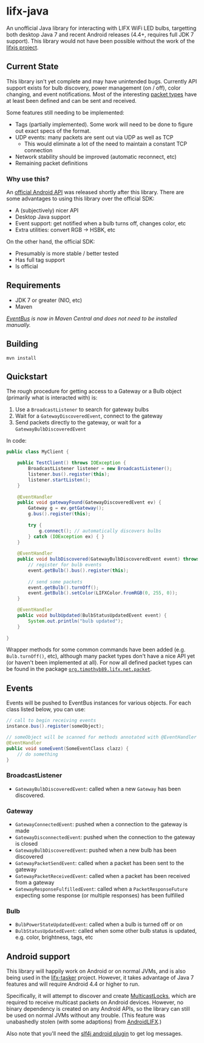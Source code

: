 lifx-java
=========

An unofficial Java library for interacting with LIFX WiFi LED bulbs, targetting both desktop
Java 7 and recent Android releases (4.4+, requires full JDK 7 support). This library would not have been possible without the work of the
[lifxjs project](https://github.com/magicmonkey/lifxjs).

Current State
-------------

This library isn't yet complete and may have unintended bugs. Currently API support exists for bulb discovery, power management (on / off), color changing, and event notifications. Most of the interesting [packet types](https://github.com/magicmonkey/lifxjs/blob/master/Protocol.md) have at least been defined and can be sent and received.

Some features still needing to be implemented:
 * Tags (partially implemented). Some work will need to be done to figure out exact specs of the format.
 * UDP events: many packets are sent out via UDP as well as TCP
   * This would eliminate a lot of the need to maintain a constant TCP connection
 * Network stability should be improved (automatic reconnect, etc)
 * Remaining packet definitions

### Why use this?

An [official Android API](https://github.com/LIFX/lifx-sdk-android) was released shortly after this library. There are some advantages to using this library over the official SDK:
 * A (subjectively) nicer API
 * Desktop Java support
 * Event support: get notified when a bulb turns off, changes color, etc
 * Extra utilities: convert RGB -> HSBK, etc

On the other hand, the official SDK:
 * Presumably is more stable / better tested
 * Has full tag support
 * Is official

Requirements
------------

* JDK 7 or greater (NIO, etc)
* Maven

_[EventBus](https://github.com/timothyb89/EventBus) is now in Maven Central and does not need to be installed manually._

Building
--------
```
mvn install
```


Quickstart
----------
The rough procedure for getting access to a Gateway or a Bulb object (primarily
what is interacted with) is:

1. Use a `BroadcastListener` to search for gateway bulbs
2. Wait for a `GatewayDiscoveredEvent`, connect to the gateway
3. Send packets directly to the gateway, or wait for a `GatewayBulbDiscoveredEvent`

In code:

```java
public class MyClient {

	public TestClient() throws IOException {
		BroadcastListener listener = new BroadcastListener();
		listener.bus().register(this);
		listener.startListen();
	}
	
	@EventHandler
	public void gatewayFound(GatewayDiscoveredEvent ev) {
		Gateway g = ev.getGateway();
		g.bus().register(this);
		
		try {
			g.connect(); // automatically discovers bulbs
		} catch (IOException ex) { }
	}
	
	@EventHandler
	public void bulbDiscovered(GatewayBulbDiscoveredEvent event) throws IOException {
		// register for bulb events
		event.getBulb().bus().register(this);
		
		// send some packets
		event.getBulb().turnOff();
		event.getBulb().setColor(LIFXColor.fromRGB(0, 255, 0));
	}

	@EventHandler
	public void bulbUpdated(BulbStatusUpdatedEvent event) {
		System.out.println("bulb updated");
	}
	
}
```

Wrapper methods for some common commands have been added (e.g. `Bulb.turnOff()`,
etc), although many packet types don't have a nice API yet (or haven't been
implemented at all). For now all defined packet types can be found in the
package
[`org.timothyb89.lifx.net.packet`](https://github.com/timothyb89/lifx-java/tree/master/src/main/java/org/timothyb89/lifx/net/packet).

Events
------

Events will be pushed to EventBus instances for various objects. For each class
listed below, you can use:

```java
// call to begin receiving events
instance.bus().register(someObject);

// someObject will be scanned for methods annotated with @EventHandler
@EventHandler
public void someEvent(SomeEventClass clazz) {
	// do something
}
```

### BroadcastListener

* `GatewayBulbDiscoveredEvent`: called when a new `Gateway` has been discovered.

### Gateway

* `GatewayConnectedEvent`: pushed when a connection to the gateway is made
* `GatewayDisconnectedEvent`: pushed when the connection to the gateway is
   closed
* `GatewayBulbDiscoveredEvent`: pushed when a new bulb has been discovered
* `GatewayPacketSendEvent`: called when a packet has been sent to the gateway
* `GatewayPacketReceivedEvent`: called when a packet has been received from a
  gateway
* `GatewayResponseFulfilledEvent`: called when a `PacketResponseFuture`
  expecting some response (or multiple responses) has been fulfilled

### Bulb

* `BulbPowerStateUpdatedEvent`: called when a bulb is turned off or on
* `BulbStatusUpdatedEvent`: called when some other bulb status is updated, e.g.
  color, brightness, tags, etc

Android support
---------------

This library will happily work on Android or on normal JVMs, and is also being
used in the [lifx-tasker](https://github.com/timothyb89/lifx-tasker) project.
However, it takes advantage of Java 7 features and will require Android 4.4 or
higher to run.

Specifically, it will attempt to discover and create
[MulticastLocks](http://developer.android.com/reference/android/net/wifi/WifiManager.MulticastLock.html),
which are required to receive multicast packets on Android devices. However, no
binary dependency is created on any Android APIs, so the library can still be
used on normal JVMs without any trouble. (This feature was unabashedly
 stolen (with some adaptions) from
[AndroidLIFX](https://github.com/akrs/AndroidLIFX).)

Also note that you'll need the
[slf4j android plugin](http://www.slf4j.org/android/) to get log messages.
